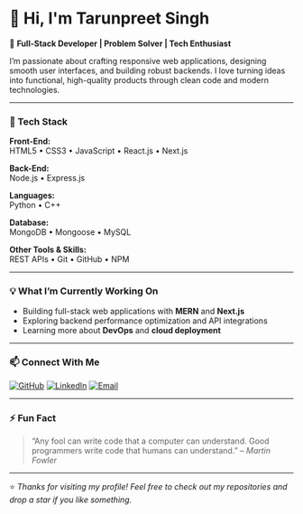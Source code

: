 # 👋 Hi, I'm Tarunpreet Singh  

🚀 **Full-Stack Developer | Problem Solver | Tech Enthusiast**

I’m passionate about crafting responsive web applications, designing smooth user interfaces, and building robust backends. I love turning ideas into functional, high-quality products through clean code and modern technologies.

---

### 🧠 Tech Stack

**Front-End:**  
HTML5 • CSS3 • JavaScript • React.js • Next.js  

**Back-End:**  
Node.js • Express.js  

**Languages:**  
Python • C++  

**Database:**  
MongoDB • Mongoose • MySQL  

**Other Tools & Skills:**  
REST APIs • Git • GitHub • NPM  

---

### 💡 What I’m Currently Working On
- Building full-stack web applications with **MERN** and **Next.js**  
- Exploring backend performance optimization and API integrations  
- Learning more about **DevOps** and **cloud deployment**  

---


### 📫 Connect With Me
[![GitHub](https://img.shields.io/badge/GitHub-181717?style=flat&logo=github&logoColor=white)](https://github.com/TarunpreetSingh23)
[![LinkedIn](https://img.shields.io/badge/LinkedIn-0077B5?style=flat&logo=linkedin&logoColor=white)]([https://linkedin.com/in/](https://www.linkedin.com/in/tarunpreet-singh-1010b1319/))
[![Email](https://img.shields.io/badge/Email-D14836?style=flat&logo=gmail&logoColor=white)](mailto:tarunpreets29@gamil.com)

---

### ⚡ Fun Fact
> “Any fool can write code that a computer can understand. Good programmers write code that humans can understand.” – *Martin Fowler*

---

⭐️ *Thanks for visiting my profile! Feel free to check out my repositories and drop a star if you like something.*  
